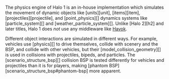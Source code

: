 The physics engine of Halo 1 is an in-house implementation which simulates the movement of dynamic objects like [units][unit], [items][item], [projectiles][projectile], and [point_physics][] dynamics systems like [particle_system][] and [weather_particle_system][]. Unlike [Halo 2][h2] and later titles, Halo 1 does _not_ use any middleware like [Havok][].

Different object interactions are simulated in different ways. For example, vehicles use [physics][] to drive themselves, collide with scenery and the BSP, and collide with other vehicles, but their [model_collision_geometry][] is used in collisions with projectiles, bipeds, and particles. The [scenario_structure_bsp][] collision BSP is tested differently for vehicles and projectiles than it is for players, making [phantom BSP][scenario_structure_bsp#phantom-bsp] more apparent.

[havok]: https://en.wikipedia.org/wiki/Havok_%28software%29
